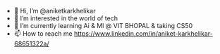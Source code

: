 - 👋 Hi, I’m @aniketkarkhelikar
- 👀 I’m interested in the world of tech
- 🌱 I’m currently learning Ai & Ml @ VIT BHOPAL & taking CS50 
- 📫 How to reach me https://www.linkedin.com/in/aniket-karkhelikar-68651322a/

<!---
aniketkarkhelikar/aniketkarkhelikar is a ✨ special ✨ repository because its `README.md` (this file) appears on your GitHub profile.
You can click the Preview link to take a look at your changes.
--->

